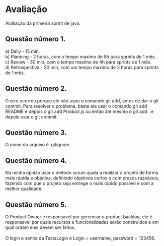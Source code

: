 # Avaliação
Avaliação da primeira sprint de java.
<br>
## Questão número 1.
a) Daily - 15 min.<br>
b) Planning - 2 horas, com o tempo maxímo de 8h para sprints de 1 mês.<br>
c) Review - 30 min, com o tempo maxímo de 4h para sprints de 1 mês.<br>
d) Retrospectiva - 30 min, com um tempo maxímo de 3 horas para sprints de 1 mês.<br>

## Questão número 2.
O erro ocorreu porque ele não usou o comando git add, antes de dar o git commit. Para resolver o problema, baste ele usar o comando git add README e depois o git add Product.js ou então até mesmo o git add . e depois usar o git commit.
<br>
## Questão número 3.
O nome do arquivo é .gitignore.
<br>
## Questão número 4.
Na minha opnião usar o método scrum ajuda a realizar o projeto de forma mais rápida e objetiva, definindo objetivos curtos e com prazos razoáveis, fazendo com que o projeto seja entrege o mais rápido possível e com a melhor qualidade.
<br>
## Questão número 5.
O Product Owner é responsavel por gerenciar o product backlog, ele é responsavel por quais recursos e funcionalidades serão construidos e em qual ordem eles devem ser feitos.
<br>
<br>
O login e senha da TestaLogin é Login = username, password = 123456.